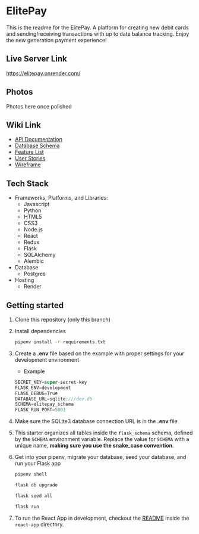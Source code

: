 # ElitePay

This is the readme for the ElitePay. A platform for creating new debit cards and sending/receiving transactions with up to date balance tracking. Enjoy the new generation payment experience!

## Live Server Link
https://elitepay.onrender.com/

## Photos
Photos here once polished

## Wiki Link
* [API Documentation](https://github.com/jeffliu007/ElitePay/wiki/API-Docs)
* [Database Schema](https://github.com/jeffliu007/ElitePay/wiki/DB-Schemaa)
* [Feature List](https://github.com/jeffliu007/ElitePay/wiki/MVP-Feature-List)
* [User Stories](https://github.com/jeffliu007/ElitePay/wiki/User-Stories)
* [Wireframe](https://github.com/jeffliu007/ElitePay/wiki/Wireframe)

## Tech Stack
* Frameworks, Platforms, and Libraries: 
  * Javascript
  * Python
  * HTML5
  * CSS3
  * Node.js
  * React
  * Redux
  * Flask
  * SQLAlchemy
  * Alembic
* Database
  * Postgres
* Hosting
  * Render
  
## Getting started
1. Clone this repository (only this branch)

2. Install dependencies

      ```bash
      pipenv install -r requirements.txt
      ```

3. Create a **.env** file based on the example with proper settings for your
   development environment
   - Example
   
   ```js
   SECRET_KEY=super-secret-key
   FLASK_ENV=development
   FLASK_DEBUG=True
   DATABASE_URL=sqlite:///dev.db
   SCHEMA=elitepay_schema
   FLASK_RUN_PORT=5001
   ```

4. Make sure the SQLite3 database connection URL is in the **.env** file

5. This starter organizes all tables inside the `flask_schema` schema, defined
   by the `SCHEMA` environment variable.  Replace the value for
   `SCHEMA` with a unique name, **making sure you use the snake_case
   convention**.

6. Get into your pipenv, migrate your database, seed your database, and run your Flask app

   ```bash
   pipenv shell
   ```

   ```bash
   flask db upgrade
   ```

   ```bash
   flask seed all
   ```

   ```bash
   flask run
   ```

7. To run the React App in development, checkout the [README](./react-app/README.md) inside the `react-app` directory.

